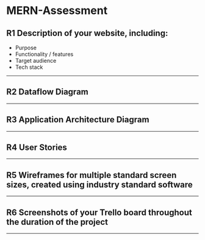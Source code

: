 # MERN-Assessment

## R1	Description of your website, including:
- Purpose
- Functionality / features
- Target audience
- Tech stack
___________________________________________________________________________________________________________

## R2	Dataflow Diagram

___________________________________________________________________________________________________________

## R3	Application Architecture Diagram

___________________________________________________________________________________________________________

## R4	User Stories	

___________________________________________________________________________________________________________

## R5	Wireframes for multiple standard screen sizes, created using industry standard software

___________________________________________________________________________________________________________

## R6	Screenshots of your Trello board throughout the duration of the project

___________________________________________________________________________________________________________
